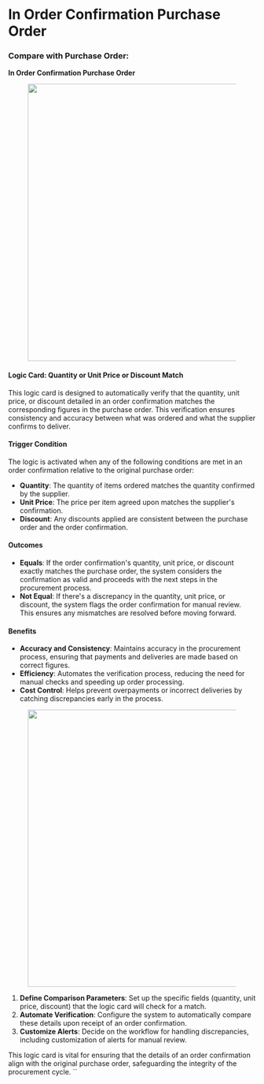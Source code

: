 # In Order Confirmation Purchase Order

### Compare with Purchase Order:&#x20;

**In Order Confirmation Purchase Order**

<figure><img src="https://lh7-us.googleusercontent.com/glQHETatKah-1YugeLqBb7Jim6lNJxuarRv-KEMv4NPzFfcjSm6mVhTMdI30nxdJ0SHXZ55Oup6KH7K-J6IxjUOiG0wxUX8toAaCopgBJwPyr94CPjoKuauNTmoHGGhg6f3gwHD39W7gpvijg4LQVJ4" alt="" width="563"><figcaption></figcaption></figure>

#### Logic Card: Quantity or Unit Price or Discount Match

This logic card is designed to automatically verify that the quantity, unit price, or discount detailed in an order confirmation matches the corresponding figures in the purchase order. This verification ensures consistency and accuracy between what was ordered and what the supplier confirms to deliver.

#### Trigger Condition

The logic is activated when any of the following conditions are met in an order confirmation relative to the original purchase order:

* **Quantity**: The quantity of items ordered matches the quantity confirmed by the supplier.
* **Unit Price**: The price per item agreed upon matches the supplier's confirmation.
* **Discount**: Any discounts applied are consistent between the purchase order and the order confirmation.

#### Outcomes

* **Equals**: If the order confirmation's quantity, unit price, or discount exactly matches the purchase order, the system considers the confirmation as valid and proceeds with the next steps in the procurement process.
* **Not Equal**: If there's a discrepancy in the quantity, unit price, or discount, the system flags the order confirmation for manual review. This ensures any mismatches are resolved before moving forward.

#### Benefits

* **Accuracy and Consistency**: Maintains accuracy in the procurement process, ensuring that payments and deliveries are made based on correct figures.
* **Efficiency**: Automates the verification process, reducing the need for manual checks and speeding up order processing.
* **Cost Control**: Helps prevent overpayments or incorrect deliveries by catching discrepancies early in the process.

<figure><img src="https://lh7-us.googleusercontent.com/DRTMJxJ9XLeC5zWSU8QuZwPLkqHzmCUm9RwiUZIkcc8pVxMZsxLv56dX9spzqr7KeDkTigbeBX2DvAZRe-6MdqOgAnrO-QPnCbi4e6hP4--P_O0A0DSoQJxjGeefOS1p6GuXHs1YXv-A73DXYaE8qlI" alt="" width="563"><figcaption></figcaption></figure>

1. **Define Comparison Parameters**: Set up the specific fields (quantity, unit price, discount) that the logic card will check for a match.
2. **Automate Verification**: Configure the system to automatically compare these details upon receipt of an order confirmation.
3. **Customize Alerts**: Decide on the workflow for handling discrepancies, including customization of alerts for manual review.

This logic card is vital for ensuring that the details of an order confirmation align with the original purchase order, safeguarding the integrity of the procurement cycle. \`\`

